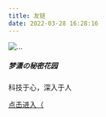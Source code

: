 ```yaml
---
title: 友链
date: 2022-03-28 16:28:16
---
```


<link href="https://cdn.jsdelivr.net/npm/bootstrap@5.1.3/dist/css/bootstrap.min.css" rel="stylesheet" crossorigin="anonymous">

<div class="card" style="width: 18rem;">
    <img src="https://cravatar.cn/avatar/6b8b156954476d2bd461da1a09231132?s=256&d=mm&r=g" class="card-img-top" alt="...">
    <div class="card-body">
      <h5 class="card-title">梦潇の秘密花园</h5>
      <p class="card-text">科技于心，深入于人</p>
      <a href="https://itakashi.info" class="btn btn-primary">点击进入（</a>
    </div>
  </div>
